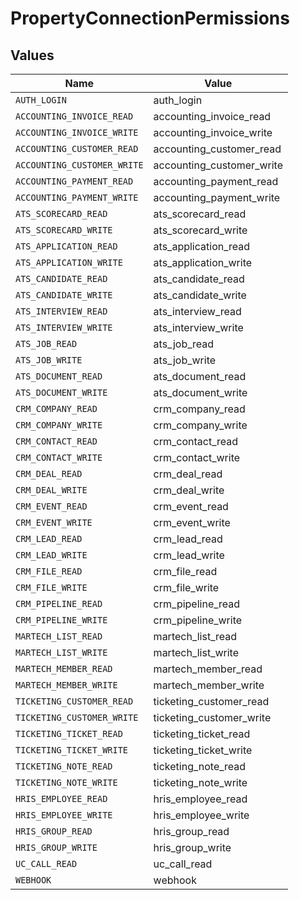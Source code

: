# PropertyConnectionPermissions


## Values

| Name                        | Value                       |
| --------------------------- | --------------------------- |
| `AUTH_LOGIN`                | auth_login                  |
| `ACCOUNTING_INVOICE_READ`   | accounting_invoice_read     |
| `ACCOUNTING_INVOICE_WRITE`  | accounting_invoice_write    |
| `ACCOUNTING_CUSTOMER_READ`  | accounting_customer_read    |
| `ACCOUNTING_CUSTOMER_WRITE` | accounting_customer_write   |
| `ACCOUNTING_PAYMENT_READ`   | accounting_payment_read     |
| `ACCOUNTING_PAYMENT_WRITE`  | accounting_payment_write    |
| `ATS_SCORECARD_READ`        | ats_scorecard_read          |
| `ATS_SCORECARD_WRITE`       | ats_scorecard_write         |
| `ATS_APPLICATION_READ`      | ats_application_read        |
| `ATS_APPLICATION_WRITE`     | ats_application_write       |
| `ATS_CANDIDATE_READ`        | ats_candidate_read          |
| `ATS_CANDIDATE_WRITE`       | ats_candidate_write         |
| `ATS_INTERVIEW_READ`        | ats_interview_read          |
| `ATS_INTERVIEW_WRITE`       | ats_interview_write         |
| `ATS_JOB_READ`              | ats_job_read                |
| `ATS_JOB_WRITE`             | ats_job_write               |
| `ATS_DOCUMENT_READ`         | ats_document_read           |
| `ATS_DOCUMENT_WRITE`        | ats_document_write          |
| `CRM_COMPANY_READ`          | crm_company_read            |
| `CRM_COMPANY_WRITE`         | crm_company_write           |
| `CRM_CONTACT_READ`          | crm_contact_read            |
| `CRM_CONTACT_WRITE`         | crm_contact_write           |
| `CRM_DEAL_READ`             | crm_deal_read               |
| `CRM_DEAL_WRITE`            | crm_deal_write              |
| `CRM_EVENT_READ`            | crm_event_read              |
| `CRM_EVENT_WRITE`           | crm_event_write             |
| `CRM_LEAD_READ`             | crm_lead_read               |
| `CRM_LEAD_WRITE`            | crm_lead_write              |
| `CRM_FILE_READ`             | crm_file_read               |
| `CRM_FILE_WRITE`            | crm_file_write              |
| `CRM_PIPELINE_READ`         | crm_pipeline_read           |
| `CRM_PIPELINE_WRITE`        | crm_pipeline_write          |
| `MARTECH_LIST_READ`         | martech_list_read           |
| `MARTECH_LIST_WRITE`        | martech_list_write          |
| `MARTECH_MEMBER_READ`       | martech_member_read         |
| `MARTECH_MEMBER_WRITE`      | martech_member_write        |
| `TICKETING_CUSTOMER_READ`   | ticketing_customer_read     |
| `TICKETING_CUSTOMER_WRITE`  | ticketing_customer_write    |
| `TICKETING_TICKET_READ`     | ticketing_ticket_read       |
| `TICKETING_TICKET_WRITE`    | ticketing_ticket_write      |
| `TICKETING_NOTE_READ`       | ticketing_note_read         |
| `TICKETING_NOTE_WRITE`      | ticketing_note_write        |
| `HRIS_EMPLOYEE_READ`        | hris_employee_read          |
| `HRIS_EMPLOYEE_WRITE`       | hris_employee_write         |
| `HRIS_GROUP_READ`           | hris_group_read             |
| `HRIS_GROUP_WRITE`          | hris_group_write            |
| `UC_CALL_READ`              | uc_call_read                |
| `WEBHOOK`                   | webhook                     |